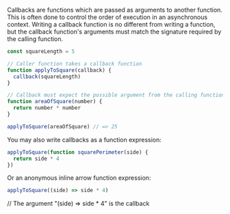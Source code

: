 Callbacks are functions which are passed as arguments to another function. This is often done to control the order of execution in an asynchronous context. Writing a callback function is no different from writing a function, but the callback function's arguments must match the signature required by the calling function.

```javascript
const squareLength = 5

// Caller function takes a callback function
function applyToSquare(callback) {
  callback(squareLength)
}

// Callback must expect the possible argument from the calling function
function areaOfSquare(number) {
  return number * number
}

applyToSquare(areaOfSquare) // => 25
```

You may also write callbacks as a function expression:

```javascript
applyToSquare(function squarePerimeter(side) {
  return side * 4
})
```

Or an anonymous inline arrow function expression:

```javascript
applyToSquare((side) => side * 4)
```

// The argument "(side) => side \* 4" is the callback